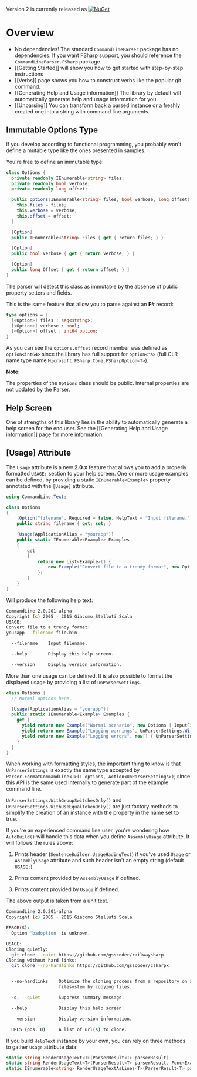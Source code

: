 Version 2 is currently released as [![NuGet](https://img.shields.io/nuget/v/CommandLineParser.svg)](https://nuget.org/packages/CommandLineParser)



# Overview
- No dependencies! The standard `CommandLineParser` package has no dependencies.  If you want FSharp support, you should reference the `CommandLineParser.FSharp` package.
- [[Getting Started]] will show you how to get started with step-by-step instructions
- [[Verbs]] page shows you how to construct verbs like the popular git command.
- [[Generating Help and Usage information]] The library by default will automatically generate help and usage information for you.  
- [[Unparsing]] You can transform back a parsed instance or a freshly created one into a string with command line arguments.

## Immutable Options Type

If you develop according to functional programming, you probably won't define a mutable type like the ones presented in samples.

You're free to define an immutable type:
```csharp
class Options {
  private readonly IEnumerable<string> files;
  private readonly bool verbose;
  private readonly long offset;

  public Options(IEnumerable<string> files, bool verbose, long offset) {
    this.files = files;
    this.verbose = verbose;
    this.offset = offset;
  }

  [Option]
  public IEnumerable<string> Files { get { return files; } }

  [Option]
  public bool Verbose { get { return verbose; } }

  [Option]
  public long Offset { get { return offset; } ]
}
```

The parser will detect this class as immutable by the absence of public property setters and fields.

This is the same feature that allow you to parse against an **F#** record:
```fsharp
type options = {
  [<Option>] files : seq<string>;
  [<Option>] verbose : bool;
  [<Option>] offset : int64 option;
}
```

As you can see the `options.offset` record member was defined as `option<int64>` since the library has full support for `option<'a>` (full CLR name type name `Microsoft.FSharp.Core.FSharpOption<T>`).

**Note:**

The properties of the `Options` class should be public. Internal properties are not updated by the Parser.


## Help Screen

One of strengths of this library lies in the ability to automatically generate a help screen for the end user. See the [[Generating Help and Usage information]] page for more information. 


## [Usage] Attribute

The `Usage` attribute is a new **2.0.x** feature that allows you to add a properly formatted `USAGE:` section to your help screen. One or more usage examples can be defined, by providing a static `IEnumerable<Example>` property annotated with the `[Usage]` attribute. 

```csharp
using CommandLine.Text;

class Options
{
    [Option("filename", Required = false, HelpText = "Input filename.")]
    public string filename { get; set; }

    [Usage(ApplicationAlias = "yourapp")]
    public static IEnumerable<Example> Examples
    {
        get
        {
            return new List<Example>() {
                new Example("Convert file to a trendy format", new Options { filename = "file.bin" })
            };
        }
    }
}
```
Will produce the following help text:
```bash
CommandLine 2.0.201-alpha
Copyright (c) 2005 - 2015 Giacomo Stelluti Scala
USAGE:
Convert file to a trendy format:
yourapp --filename file.bin

  --filename    Input filename.

  --help        Display this help screen.

  --version     Display version information.
  ```

More than one usage can be defined. It is also possible to format the displayed usage by providing a list of `UnParserSettings`. 

```csharp
class Options {
  // Normal options here.

  [Usage(ApplicationAlias = "yourapp")]
  public static IEnumerable<Example> Examples {
    get {
      yield return new Example("Normal scenario", new Options { InputFile = "file.bin", OutputFile = "out.bin" });
      yield return new Example("Logging warnings", UnParserSettings.WithGroupSwitchesOnly() , new Options { InputFile = "file.bin", LogWarning = true });
      yield return new Example("Logging errors", new[] { UnParserSettings.WithGroupSwitchesOnly(), UnParserSettings.WithUseEqualTokenOnly() }, new Options { InputFile = "file.bin", LogError = true });
    }
  }
}
```

When working with formatting styles, the important thing to know is that `UnParserSettings` is exactly the same type accepted by `Parser.FormatCommandLine<T>(T options, Action<UnParserSettings>)`; since this API is the same used internally to generate part of the example command line.

`UnParserSettings.WithGroupSwitchesOnly()` and `UnParserSettings.WithUseEqualTokenOnly()` are just factory methods to simplify the creation of an instance with the property in the name set to true.

If you're an experienced command line user, you're wondering how `AutoBuild()` will handle this data when you define `AssemblyUsage` attribute. It will follows the rules above:

1. Prints header (`SentenceBuilder.UsageHadingText`) if you've used `Usage` or `AssemblyUsage` attribute and such header isn't an empty string (default `USAGE:`).

2. Prints content provided by `AssemblyUsage` if defined.

3. Prints content provided by `Usage` if defined.

The above output is taken from a unit test.
```bash
CommandLine 2.0.201-alpha
Copyright (c) 2005 - 2015 Giacomo Stelluti Scala

ERROR(S):
  Option 'badoption' is unknown.

USAGE:
Cloning quietly:
  git clone --quiet https://github.com/gsscoder/railwaysharp
Cloning without hard links:
  git clone --no-hardlinks https://github.com/gsscoder/csharpx


  --no-hardlinks    Optimize the cloning process from a repository on a local 
                    filesystem by copying files.

  -q, --quiet       Suppress summary message.

  --help            Display this help screen.

  --version         Display version information.

  URLS (pos. 0)     A list of url(s) to clone.
```

If you build `HelpText` instance by your own, you can rely on three methods to gather `Usage` attribute data:
```csharp
static string RenderUsageText<T>(ParserResult<T> parserResult)
static string RenderUsageText<T>(ParserResult<T> parserResult, Func<Example, Example> mapperFunc)
static IEnumerable<string> RenderUsageTextAsLines<T>(ParserResult<T> parserResult, Func<Example, Example> mapperFunc)
```